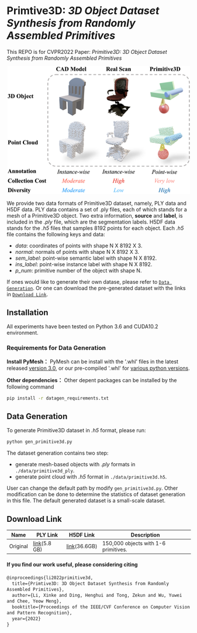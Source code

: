 # Primtive3D: *3D Object Dataset Synthesis from Randomly Assembled Primitives*
This REPO is for CVPR2022 Paper: *Primitive3D: 3D Object Dataset Synthesis from Randomly Assembled Primitives*
<div align="center">
	<img src="compare.png" alt="Editor" width="500">
</div>

We provide two data formats of Primitive3D dataset, namely, PLY data and H5DF data. PLY data contains a set of .ply files, each of which stands for a mesh of a Primitive3D object. Two extra information, **source** and **label**, is included in the *.ply* file, which are the segmentation labels. H5DF data stands for the *.h5* files that samples 8192 points for each object. Each *.h5* file contains the following keys and data:
* *data*: coordinates of points with shape N X 8192 X 3.
* *normal*: normals of points with shape N X 8192 X 3.
* *sem_label*: point-wise semantic label with shape N X 8192.
* *ins_label*: point-wise instance label with shape N X 8192.
* *p_num*: primitive number of the object with shape N.

If ones would like to generate their own datase, please refer to [`Data Generation`](#data-generation). Or one can download the pre-generated dataset with the links  in [`Download Link`](#download-link).

## Installation
All experiments have been tested on Python 3.6 and CUDA10.2 environment.
### Requirements for Data Generation
**Install PyMesh：**
PyMesh can be install with the '.whl' files in the latest released [version 3.0](https://github.com/PyMesh/PyMesh/releases/tag/v0.3), or our pre-compiled '.whl' for [various python versions](https://github.com/shinke-li/Primtive3D/releases/tag/PyMesh).

**Other dependencies：**
Other depent packages can be installed by the following command
```bash
pip install -r datagen_requirements.txt
```

## Data Generation
To generate Primitive3D dataset in *.h5* format, please run:
```bash
python gen_primitive3d.py
``` 
The dataset generation contains two step: 
* generate mesh-based objects with *.ply* formats in `./data/primitive3d_ply`. 
* generate point cloud with *.h5* format in `./data/primitive3d.h5`. 

User can change the default path by modify `gen_primitive3d.py`. Other modification can be done to determine the  statistics of dataset generation in this file. The default generated dataset is a small-scale dataset.


## Download Link
| Name |  PLY Link   | H5DF Link  | Description |
|  ----  | ----  |  ----  | ----  |
|Original|[link](https://nusdataset.s3.ap-southeast-1.amazonaws.com/primitive3d/primitive3D_ply.zip)(5.8 GB)|[link](https://nusdataset.s3.ap-southeast-1.amazonaws.com/primitive3d/primitive3D.h5)(36.6GB)|150,000 objects with 1-6 primitives. |


#### If you find our work useful, please considering citing

```
@inproceedings{li2022primitive3d,
  title={Primtive3D: 3D Object Dataset Synthesis from Randomly Assembled Primitives},
  author={Li, Xinke and Ding, Henghui and Tong, Zekun and Wu, Yuwei and Chee, Yeow Meng},
  booktitle={Proceedings of the IEEE/CVF Conference on Computer Vision and Pattern Recognition},
  year={2022}
}
```



